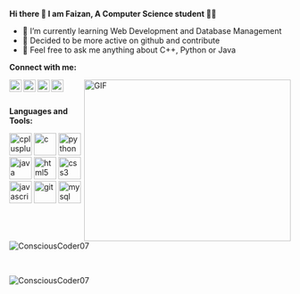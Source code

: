 
**Hi there 👋 I am Faizan, A Computer Science student 👨‍💻**
- 🌱 I’m currently learning Web Development and Database Management
- 🤔 Decided to be more active on github and contribute 
- 💬 Feel free to ask me anything about C++, Python or Java

**Connect with me:**

<a href="faizanqazi487@gmail.com">
  <img align="left" alt="Faizan's Gmail" width="22px" src="https://img.icons8.com/ios-filled/2x/gmail.png" />
</a>
<!-- <a href="https://twitter.com/insightfo_ol">
  <img align="left" alt="Faizan's | Twitter" width="22px" src="https://cdn.jsdelivr.net/npm/simple-icons@v3/icons/twitter.svg" />
</a> -->
<a href="https://www.linkedin.com/in/faizan-qazi-50248517a/">
  <img align="left" alt="Faizan's LinkdeIN" width="22px" src="https://cdn.jsdelivr.net/npm/simple-icons@v3/icons/linkedin.svg" />
</a>

<a href="https://www.instagram.com/faizan_404/">
  <img align="left" alt="Faizan's Instagram" width="22px" src="https://cdn.jsdelivr.net/npm/simple-icons@v3/icons/instagram.svg" />
</a>
<a href="https://www.reddit.com/user/faizanqazi/">
  <img align="left" alt="Faizan's Reddit" width="22px" src="https://cdn.jsdelivr.net/npm/simple-icons@v3/icons/reddit.svg" />
</a>

<img align="right" alt="GIF" src="https://github.com/abhisheknaiidu/abhisheknaiidu/blob/master/code.gif?raw=true" width="370" height="290" />
<br/><br/>

**Languages and Tools:**
<br/>
<p align="left"> 
    <img src="https://devicons.github.io/devicon/devicon.git/icons/cplusplus/cplusplus-original.svg" alt="cplusplus" width="40" height="40"/> 
  <img src="https://devicons.github.io/devicon/devicon.git/icons/c/c-original.svg" alt="c" width="40" height="40"/>  
    <img src="https://devicons.github.io/devicon/devicon.git/icons/python/python-original.svg" alt="python" width="40" height="40"/> 
  <img src="https://devicons.github.io/devicon/devicon.git/icons/java/java-original-wordmark.svg" alt="java" width="40" height="40"/> 
  <img src="https://devicons.github.io/devicon/devicon.git/icons/html5/html5-original-wordmark.svg" alt="html5" width="40" height="40"/> 
  <img src="https://devicons.github.io/devicon/devicon.git/icons/css3/css3-original-wordmark.svg" alt="css3" width="40" height="40"/> 
  <img src="https://devicons.github.io/devicon/devicon.git/icons/javascript/javascript-original.svg" alt="javascript" width="40" height="40"/> 
   <img src="https://www.vectorlogo.zone/logos/getbootstrap/getbootstrap-icon.svg" alt="git" width="40" height="40"/> 
  <img src="https://devicons.github.io/devicon/devicon.git/icons/mysql/mysql-original-wordmark.svg" alt="mysql" width="40" height="40"/> 
</p>


<p align="left"><img align="center" src="https://github-readme-stats.vercel.app/api/top-langs/?username=ConsciousCoder07&layout=compact&hide=html" alt="ConsciousCoder07" /></p>
<br/>
<p align="left"> <img src=https://github-readme-stats.vercel.app/api?username=ConsciousCoder07&show_icons=true alt=ConsciousCoder07 /> </p>



